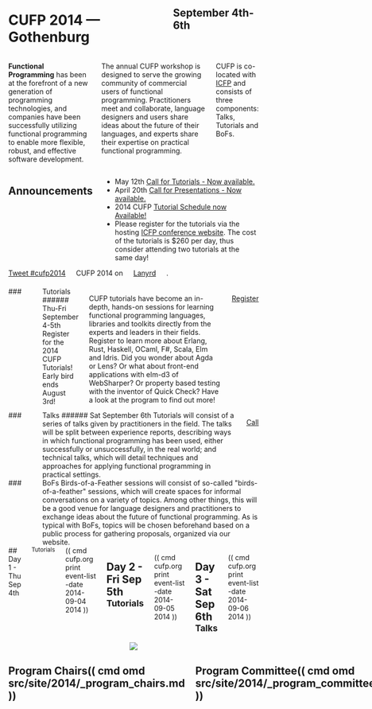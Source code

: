 <div style="background-image: url(img/943x200_2048px-Poseidon_2011.JPG)">
<div class="row">
<div class="small-12 columns">
<h1>CUFP 2014 — Gothenburg</h1>
<h2>September 4th-6th</h2>
</div>
</div>
</div>

<div class="row" media:type="text/omd">
<div class="small-12 columns" media:type="text/omd">

**Functional Programming** has been at the forefront of a new
generation of programming technologies, and companies have been
successfully utilizing functional programming to enable more flexible,
robust, and effective software development.

The annual CUFP workshop is designed to serve the growing community of
commercial users of functional programming. Practitioners meet and
collaborate, language designers and users share ideas about the future
of their languages, and experts share their expertise on practical
functional programming.

CUFP is co-located with [ICFP](http://icfpconference.org/icfp2014/)
and consists of three components: Talks, Tutorials and BoFs.

</div>
</div>

<div class="pane-light" media:type="text/omd">
<div class="row" media:type="text/omd">

<div class="medium-8 columns" media:type="text/omd">

## Announcements
* May 12th [Call for Tutorials - Now available.](/2014/call-for-tutorials.html)
* April 20th [Call for Presentations - Now available.](/2014/call-for-presentations.html)
* 2014 CUFP [Tutorial Schedule now Available!](/2014/tutorial-schedule.html)
* Please register for the tutorials via the hosting <a href="https://regmaster4.com/2014conf/ICFP14/register.php">ICFP conference website</a>.
The cost of the tutorials is $260 per day, thus consider attending two tutorials at the same day!


</div>

<div class="medium-4 columns">

<div class="row">
<div class="medium-12 columns">
<a href="https://twitter.com/intent/tweet?button_hashtag=cufp2014" class="twitter-hashtag-button" data-size="large" data-related="cufpconference">Tweet #cufp2014</a>
</div>
</div>

<div style="padding-bottom: 20px" class="row">
<div class="medium-12 columns">
CUFP 2014 on <a href="http://lanyrd.com/2014/cufp2014/">Lanyrd</a>.
</div>
</div>

</div>

</div>
</div>


<div class="row" media:type="text/omd">

<div class="medium-4 columns tutorial" media:type="text/omd">
### <i class="fi-laptop"></i> Tutorials
###### Thu-Fri September 4-5th
Register for the 2014 CUFP Tutorials! Early bird ends August 3rd!

CUFP tutorials have become an in-depth, hands-on sessions for learning functional programming languages, libraries and toolkits directly from the experts and leaders in their fields. Register to learn more about Erlang, Rust, Haskell, OCaml, F#, Scala, Elm and Idris. Did you wonder about Agda or Lens? Or what about front-end applications with elm-d3 of WebSharper? Or property based testing with the inventor of Quick Check? Have a look at the program to find out more!

<a href="https://regmaster4.com/2014conf/ICFP14/register.php" class="tiny radius button">Register</a>
</div>

<div class="medium-4 columns talk" media:type="text/omd">
### <i class="fi-microphone"></i> Talks
###### Sat September 6th
Tutorials will consist of a series of talks given by practitioners in
the field. The talks will be split between experience reports,
describing ways in which functional programming has been used, either
successfully or unsuccessfully, in the real world; and technical
talks, which will detail techniques and approaches for applying
functional programming in practical settings.

<a href="/2014/call-for-presentations.html" class="tiny radius button">Call</a>
</div>

<div class="medium-4 columns bof" media:type="text/omd">
### <i class="flaticon-pen43"></i> BoFs
Birds-of-a-Feather sessions will consist of so-called
"birds-of-a-feather" sessions, which will create spaces for informal
conversations on a variety of topics. Among other things, this will be
a good venue for language designers and practitioners to exchange
ideas about the future of functional programming. As is typical with
BoFs, topics will be chosen beforehand based on a public process for
gathering proposals, organized via our website.
</div>

</div>

<div id="schedule" class="row" media:type="text/omd">
<div class="small-12 columns" media:type="text/omd">
## Day 1 - Thu Sep 4th  <small>Tutorials</small>
(( cmd cufp.org print event-list -date 2014-09-04 2014 ))

## Day 2 - Fri Sep 5th <small>Tutorials</small>
(( cmd cufp.org print event-list -date 2014-09-05 2014 ))

## Day 3 - Sat Sep 6th <small>Talks</small>
(( cmd cufp.org print event-list -date 2014-09-06 2014 ))

</div>
</div>

<div style="text-align:center" class="pane-dark" media:type="text/omd">
<img src="img/1024x400_3675479286_f5ce0a6c93_b.jpg" />
</div>

<div class="row" media:type="text/omd">
<div class="small-12 columns" media:type="text/omd">

## Program Chairs(( cmd omd src/site/2014/_program_chairs.md ))

## Program Committee(( cmd omd src/site/2014/_program_committee.md ))

## Tutorial Organizers
- Francesco Cesarini (Erlang Solutions)
- Thomas Arts (Quviq AB)

</div>
</div>
